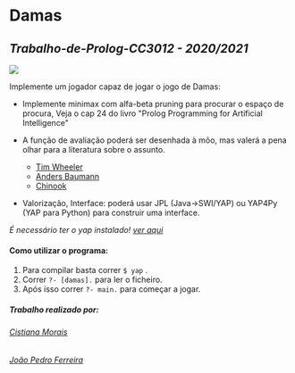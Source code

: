 # **Damas**
## *Trabalho-de-Prolog-CC3012 - 2020/2021*

![](https://k.sinaimg.cn/n/sports/transform/20160221/XJpZ-fxprucs6305001.jpg/w570084.jpg)

Implemente um jogador capaz de jogar o jogo de Damas:

* Implemente minimax com alfa-beta pruning para procurar o espaço de procura, Veja o cap 24 do livro "Prolog Programming for Artificial Intelligence"

* A função de avaliação poderá ser desenhada à mõo, mas valerá a pena olhar para a literatura sobre o assunto.

  - [Tim Wheeler](http://tim.hibal.org/blog/playing-checkers-with-minimax/)
  - [Anders Baumann](http://andersbaumann.dk/checkers/checkersDoc.html) 
  - [Chinook](http://webdocs.cs.ualberta.ca/~chinook/databases/)

* Valorização, Interface: poderá usar JPL (Java->SWI/YAP) ou YAP4Py (YAP para Python) para construir uma interface.

*É necessário ter o yap instalado! [ver aqui](https://github.com/vscosta/yap-6.3)*

#### Como utilizar o programa:
1. Para compilar basta correr `$ yap` .
2. Correr `?- [damas].` para ler o ficheiro.
3. Após isso correr `?- main.` para começar a jogar.

##### Trabalho realizado por:
###### [Cistiana Morais](https://github.com/CristianaMorais)
###### [João Pedro Ferreira](https://github.com/warneimer)

